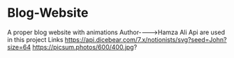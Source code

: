 # Blog-Website
A proper blog website with animations 
Author---->Hamza Ali
Api are used in this project
Links
https://api.dicebear.com/7.x/notionists/svg?seed=John?size=64
https://picsum.photos/600/400.jpg?
